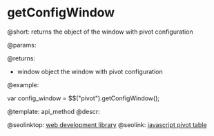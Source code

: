 getConfigWindow
=============

@short:
	returns the object of the window with pivot configuration 

@params:


@returns:
- window		object			the window with pivot configuration 


@example:

var config_window = $$("pivot").getConfigWindow();

@template:	api_method
@descr:



@seolinktop: [web development library](https://webix.com)
@seolink: [javascript pivot table](https://webix.com/pivot/)
